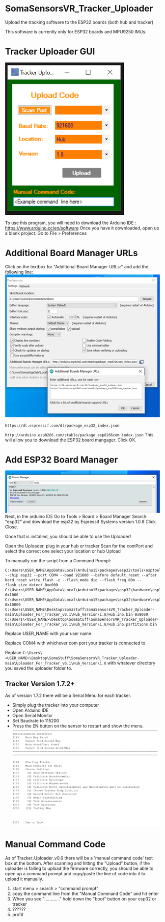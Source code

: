 # SomaSensorsVR_Tracker_Uploader
Upload the tracking software to the ESP32 boards (both hub and tracker)

This software is currently only for ESP32 boards and MPU9250 IMUs.

# Tracker Uploader GUI
![](images/Tracker_Uploader_v0.6.png)

To use this program, you will need to download the Arduino IDE : https://www.arduino.cc/en/software
Once you have it downloaded, open up a blank project.
Go to File > Preferences


# Additional Board Manager URLs
Click on the textbox for "Additional Board Manager URLs:" and add the following line:
![](images/Additional_Board_Manager_URLs.png)

`https://dl.espressif.com/dl/package_esp32_index.json`

`http://arduino.esp8266.com/stable/package_esp8266com_index.json`
This will allow you to download the ESP32 board mangager.
Click OK.

# Add ESP32 Board Manager
![](images/Board_Managers_esp32.png)
Next, in the arduino IDE Go to
Tools > Board > Board Manager
Search "esp32" and download the esp32 by Espressif Systems version 1.0.6
Click Close.

Once that is installed, you should be able to use the Uploader!

Open the Uploader, plug in your hub or tracker
Scan for the comPort and select the correct one
select your location or hub
Upload

To manually run the script from a Command Prompt:
```
C:\Users\USER_NAME\AppData\Local\Arduino15\packages\esp32\tools\esptool_py\3.0.0/esptool.exe --chip esp32 --port COM4 --baud 921600 --before default_reset --after hard_reset write_flash -z --flash_mode dio --flash_freq 80m --flash_size detect 0xe000 C:\Users\USER_NAME\AppData\Local\Arduino15\packages\esp32\hardware\esp32\1.0.6/tools/partitions/boot_app0.bin 0x1000 C:\Users\USER_NAME\AppData\Local\Arduino15\packages\esp32\hardware\esp32\1.0.6/tools/sdk/bin/bootloader_qio_80m.bin 0x10000 C:\Users\USER_NAME\Desktop\SomaStuff\SomaSensorsVR_Tracker_Uploader-main\Uploader_For_Tracker_v0.1\Hub_Version\1.8/Hub.ino.bin 0x8000 C:\Users\<USER_NAME>\Desktop\SomaStuff\SomaSensorsVR_Tracker_Uploader-main\Uploader_For_Tracker_v0.1\Hub_Version\1.8/Hub.ino.partitions.bin
```
Replace USER_NAME with your user name

Replace COM4 with whichever com port your tracker is connected to
  
Replace `C:\Users\<USER_NAME>\Desktop\SomaStuff\SomaSensorsVR_Tracker_Uploader-main\Uploader_For_Tracker_v0.1\Hub_Version\1.8` with whatever directory you saved the uploader folder to.

## Tracker Version 1.7.2+
As of version 1.7.2 there will be a Serial Menu for each tracker.
- Simply plug the tracker into your computer
- Open Arduino IDE
- Open Serial Monitor
- Set Baudrate to 115200
- Press the EN button on the sensor to restart and show the menu.
![](images/Tracker_Menu.png)


# Manual Command Code
As of Tracker_Uploader_v0.6 there will be a 'manual command code' text box at the bottom.
After scanning and hitting the "Upload" button, if the uploader is failing to upload the firmware correctly, you should be able to open up a command prompt and copy/paste the line of code into it to upload it manually.
1) start menu > search > "command prompt"
2) copy the command line from the "Manual Command Code" and hit enter
3) When you see "....____....____...." hold down the "boot" button on your esp32 or tracker
4) ??????
5) profit
